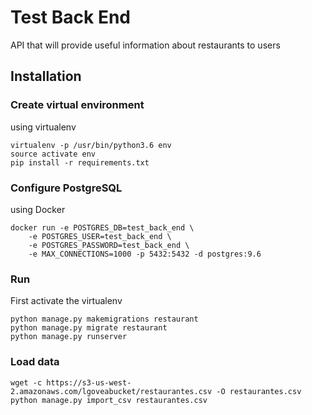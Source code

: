 # Test Back End
API that will provide useful information about restaurants to users

## Installation

### Create virtual environment
using virtualenv
~~~
virtualenv -p /usr/bin/python3.6 env
source activate env
pip install -r requirements.txt
~~~
### Configure PostgreSQL
using Docker
~~~
docker run -e POSTGRES_DB=test_back_end \
    -e POSTGRES_USER=test_back_end \
    -e POSTGRES_PASSWORD=test_back_end \
    -e MAX_CONNECTIONS=1000 -p 5432:5432 -d postgres:9.6
~~~
### Run
First activate the virtualenv
~~~shell
python manage.py makemigrations restaurant
python manage.py migrate restaurant
python manage.py runserver
~~~

### Load data 
~~~
wget -c https://s3-us-west-2.amazonaws.com/lgoveabucket/restaurantes.csv -O restaurantes.csv
python manage.py import_csv restaurantes.csv 
~~~